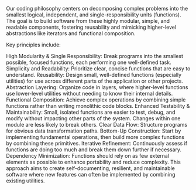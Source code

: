 Our coding philosophy centers on decomposing complex problems into the smallest logical, independent, and single-responsibility units (functions). The goal is to build software from these highly modular, simple, and readable components, fostering reusability and mimicking higher-level abstractions like iterators and functional composition.

Key principles include:

High Modularity & Single Responsibility: Break programs into the smallest possible, focused functions, each performing one well-defined task.
Simplicity and Readability: Prioritize clear, concise functions that are easy to understand.
Reusability: Design small, well-defined functions (especially utilities) for use across different parts of the application or other projects.
Abstraction Layering: Organize code in layers, where higher-level functions use lower-level utilities without needing to know their internal details.
Functional Composition: Achieve complex operations by combining simple functions rather than writing monolithic code blocks.
Enhanced Testability & Maintainability: Small, isolated functions are easier to test, debug, and modify without impacting other parts of the system. Changes within one module are less likely to break others.
Clear Data Flow: Structure programs for obvious data transformation paths.
Bottom-Up Construction: Start by implementing fundamental operations, then build more complex functions by combining these primitives.
Iterative Refinement: Continuously assess if functions are doing too much and break them down further if necessary.
Dependency Minimization: Functions should rely on as few external elements as possible to enhance portability and reduce complexity.
This approach aims to create self-documenting, resilient, and maintainable software where new features can often be implemented by combining existing utilities.